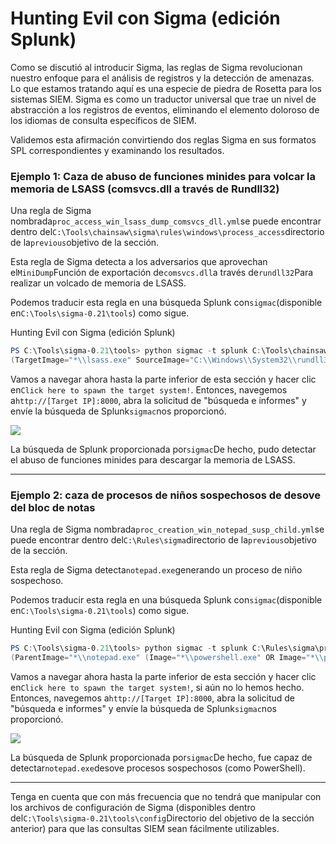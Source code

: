 # Hunting Evil con Sigma (edición Splunk)

Como se discutió al introducir Sigma, las reglas de Sigma revolucionan nuestro enfoque para el análisis de registros y la detección de amenazas. Lo que estamos tratando aquí es una especie de piedra de Rosetta para los sistemas SIEM. Sigma es como un traductor universal que trae un nivel de abstracción a los registros de eventos, eliminando el elemento doloroso de los idiomas de consulta específicos de SIEM.

Validemos esta afirmación convirtiendo dos reglas Sigma en sus formatos SPL correspondientes y examinando los resultados.

### **Ejemplo 1: Caza de abuso de funciones minides para volcar la memoria de LSASS (comsvcs.dll a través de Rundll32)**

Una regla de Sigma nombrada`proc_access_win_lsass_dump_comsvcs_dll.yml`se puede encontrar dentro del`C:\Tools\chainsaw\sigma\rules\windows\process_access`directorio de la`previous`objetivo de la sección.

Esta regla de Sigma detecta a los adversarios que aprovechan el`MiniDump`Función de exportación de`comsvcs.dll`a través de`rundll32`Para realizar un volcado de memoria de LSASS.

Podemos traducir esta regla en una búsqueda Splunk con`sigmac`(disponible en`C:\Tools\sigma-0.21\tools`) como sigue.

Hunting Evil con Sigma (edición Splunk)

```powershell
PS C:\Tools\sigma-0.21\tools> python sigmac -t splunk C:\Tools\chainsaw\sigma\rules\windows\process_access\proc_access_win_lsass_dump_comsvcs_dll.yml -c .\config\splunk-windows.yml
(TargetImage="*\\lsass.exe" SourceImage="C:\\Windows\\System32\\rundll32.exe" CallTrace="*comsvcs.dll*")

```

Vamos a navegar ahora hasta la parte inferior de esta sección y hacer clic en`Click here to spawn the target system!`. Entonces, navegemos a`http://[Target IP]:8000`, abra la solicitud de "búsqueda e informes" y envíe la búsqueda de Splunk`sigmac`nos proporcionó.

![](https://academy.hackthebox.com/storage/modules/234/splunk_1.png)

La búsqueda de Splunk proporcionada por`sigmac`De hecho, pudo detectar el abuso de funciones minides para descargar la memoria de LSASS.

---

### **Ejemplo 2: caza de procesos de niños sospechosos de desove del bloc de notas**

Una regla de Sigma nombrada`proc_creation_win_notepad_susp_child.yml`se puede encontrar dentro del`C:\Rules\sigma`directorio de la`previous`objetivo de la sección.

Esta regla de Sigma detecta`notepad.exe`generando un proceso de niño sospechoso.

Podemos traducir esta regla en una búsqueda Splunk con`sigmac`(disponible en`C:\Tools\sigma-0.21\tools`) como sigue.

Hunting Evil con Sigma (edición Splunk)

```powershell
PS C:\Tools\sigma-0.21\tools> python sigmac -t splunk C:\Rules\sigma\proc_creation_win_notepad_susp_child.yml -c .\config\splunk-windows.yml
(ParentImage="*\\notepad.exe" (Image="*\\powershell.exe" OR Image="*\\pwsh.exe" OR Image="*\\cmd.exe" OR Image="*\\mshta.exe" OR Image="*\\cscript.exe" OR Image="*\\wscript.exe" OR Image="*\\taskkill.exe" OR Image="*\\regsvr32.exe" OR Image="*\\rundll32.exe" OR Image="*\\calc.exe"))

```

Vamos a navegar ahora hasta la parte inferior de esta sección y hacer clic en`Click here to spawn the target system!`, si aún no lo hemos hecho. Entonces, navegemos a`http://[Target IP]:8000`, abra la solicitud de "búsqueda e informes" y envíe la búsqueda de Splunk`sigmac`nos proporcionó.

![](https://academy.hackthebox.com/storage/modules/234/splunk_2.png)

La búsqueda de Splunk proporcionada por`sigmac`De hecho, fue capaz de detectar`notepad.exe`desove procesos sospechosos (como PowerShell).

---

Tenga en cuenta que con más frecuencia que no tendrá que manipular con los archivos de configuración de Sigma (disponibles dentro del`C:\Tools\sigma-0.21\tools\config`Directorio del objetivo de la sección anterior) para que las consultas SIEM sean fácilmente utilizables.